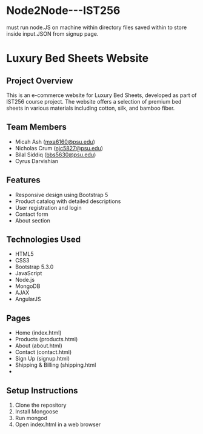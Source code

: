# Node2Node---IST256

must run node.JS on machine within directory files saved within to store inside input.JSON from signup page.

# Luxury Bed Sheets Website

## Project Overview
This is an e-commerce website for Luxury Bed Sheets, developed as part of IST256 course project. The website offers a selection of premium bed sheets in various materials including cotton, silk, and bamboo fiber.

## Team Members
- Micah Ash (mxa6160@psu.edu)
- Nicholas Crum (njc5827@psu.edu) 
- Bilal Siddiq (bbs5630@psu.edu)
- Cyrus Darvishian

## Features
- Responsive design using Bootstrap 5
- Product catalog with detailed descriptions
- User registration and login
- Contact form
- About section

## Technologies Used
- HTML5
- CSS3
- Bootstrap 5.3.0
- JavaScript
- Node.js
- MongoDB
- AJAX
- AngularJS

## Pages
- Home (index.html)
- Products (products.html)
- About (about.html)
- Contact (contact.html)
- Sign Up (signup.html)
- Shipping & Billing (shipping.html
- 

## Setup Instructions
1. Clone the repository
2. Install Mongoose
3. Run mongod
4. Open index.html in a web browser
